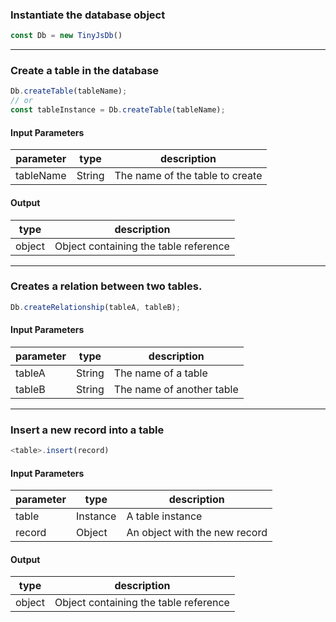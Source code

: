 ### Instantiate the database object

```javaScript
const Db = new TinyJsDb()
```

---

### Create a table in the database

```javascript
Db.createTable(tableName);
// or
const tableInstance = Db.createTable(tableName);
```

#### Input Parameters

| parameter | type   | description                     |
| --------- | ------ | ------------------------------- |
| tableName | String | The name of the table to create |

#### Output

| type   | description                           |
| ------ | ------------------------------------- |
| object | Object containing the table reference |

---

### Creates a relation between two tables.

```javascript
Db.createRelationship(tableA, tableB);
```

#### Input Parameters

| parameter | type   | description               |
| --------- | ------ | ------------------------- |
| tableA    | String | The name of a table       |
| tableB    | String | The name of another table |

---

### Insert a new record into a table

```javascript
<table>.insert(record)
```

#### Input Parameters

| parameter | type     | description                   |
| --------- | -------- | ----------------------------- |
| table     | Instance | A table instance              |
| record    | Object   | An object with the new record |

#### Output

| type   | description                           |
| ------ | ------------------------------------- |
| object | Object containing the table reference |
